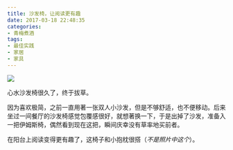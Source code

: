 ```yaml
---
title: 沙发椅，让阅读更有趣
date: 2017-03-18 22:48:35
categories:
- 青梅煮酒
tags:
- 最佳实践
- 家居
- 家具
---
```


![](https://ww2.sinaimg.cn/large/006tNc79ly1fdrdpa2eu2j30sg0sg7cu.jpg)

心水沙发椅很久了，终于拔草。

因为喜欢极简，之前一直用著一张双人小沙发，但是不够舒适，也不便移动。后来坐过一间餐厅的沙发椅感觉包覆感很好，就想著换一下，于是出掉了沙发，准备入一把伊姆斯椅，偶然看到现在这把，瞬间庆幸没有草率地买前者。

在阳台上阅读变得更有趣了，这椅子和小抱枕很搭（*不是照片中这个*）。
